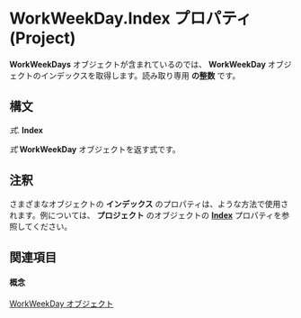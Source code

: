 
# WorkWeekDay.Index プロパティ (Project)

 **WorkWeekDays** オブジェクトが含まれているのでは、 **WorkWeekDay** オブジェクトのインデックスを取得します。読み取り専用 **の整数** です。


## 構文

 _式_. **Index**

 _式_ **WorkWeekDay** オブジェクトを返す式です。


## 注釈

さまざまなオブジェクトの **インデックス** のプロパティは、ような方法で使用されます。例については、 **プロジェクト** のオブジェクトの **[Index](1213f55b-aca0-76ee-2e8a-2442a2c576e1.md)** プロパティを参照してください。


## 関連項目


#### 概念


[WorkWeekDay オブジェクト](b6cbbe5f-11de-de90-e0cc-82bc2027acf5.md)